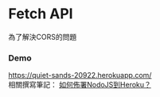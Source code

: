 # Fetch API
為了解決CORS的問題
### Demo
https://quiet-sands-20922.herokuapp.com/ <br/>
相關撰寫筆記：
<a href="https://medium.com/@jung_shian/%E5%A6%82%E4%BD%95%E4%BD%88%E7%BD%B2nodojs%E5%88%B0heroku-82e2a156812f">
如何佈署NodoJS到Heroku？
</a>
